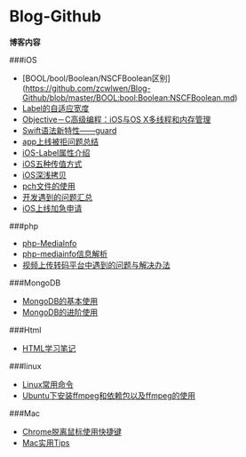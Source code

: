 # Blog-Github
**博客内容**

###iOS
- [BOOL/bool/Boolean/NSCFBoolean区别] (https://github.com/zcwlwen/Blog-Github/blob/master/BOOL:bool:Boolean:NSCFBoolean.md)
- [Label的自适应宽度](https://github.com/zcwlwen/Blog-Github/blob/master/Label%E7%9A%84%E8%87%AA%E9%80%82%E5%BA%94%E5%AE%BD%E5%BA%A6.md)
- [Objective－C高级编程：iOS与OS X多线程和内存管理](https://github.com/zcwlwen/Blog-Github/blob/master/Objective%EF%BC%8DC%E9%AB%98%E7%BA%A7%E7%BC%96%E7%A8%8B%EF%BC%9AiOS%E4%B8%8EOS%20X%E5%A4%9A%E7%BA%BF%E7%A8%8B%E5%92%8C%E5%86%85%E5%AD%98%E7%AE%A1%E7%90%86.md)
- [Swift语法新特性——guard](https://github.com/zcwlwen/Blog-Github/blob/master/Swift%E8%AF%AD%E6%B3%95%E6%96%B0%E7%89%B9%E6%80%A7%E2%80%94%E2%80%94guard.md)
- [app上线被拒问题总结](https://github.com/zcwlwen/Blog-Github/blob/master/app%E4%B8%8A%E7%BA%BF%E8%A2%AB%E6%8B%92%E9%97%AE%E9%A2%98%E6%80%BB%E7%BB%93.md)
- [iOS-Label属性介绍](https://github.com/zcwlwen/Blog-Github/blob/master/iOS-Label%E5%B1%9E%E6%80%A7%E4%BB%8B%E7%BB%8D.md)
- [iOS五种传值方式](https://github.com/zcwlwen/Blog-Github/blob/master/iOS%E4%BA%94%E7%A7%8D%E4%BC%A0%E5%80%BC%E6%96%B9%E5%BC%8F.md)
- [iOS深浅拷贝](https://github.com/zcwlwen/Blog-Github/blob/master/iOS%E6%B7%B1%E6%B5%85%E6%8B%B7%E8%B4%9D.md)
- [pch文件的使用](https://github.com/zcwlwen/Blog-Github/blob/master/pch%E6%96%87%E4%BB%B6%E7%9A%84%E4%BD%BF%E7%94%A8.md)
- [开发遇到的问题汇总](https://github.com/zcwlwen/Blog-Github/blob/master/%E5%BC%80%E5%8F%91%E9%81%87%E5%88%B0%E7%9A%84%E9%97%AE%E9%A2%98%E6%B1%87%E6%80%BB.md)
- [iOS上线加急申请](https://github.com/zcwlwen/Blog-Github/blob/master/iOS%E4%B8%8A%E7%BA%BF%E5%8A%A0%E6%80%A5%E7%94%B3%E8%AF%B7.md)

###php
- [php-MediaInfo](https://github.com/zcwlwen/Blog-Github/blob/master/php-MediaInfo.md)
- [php-mediainfo信息解析](https://github.com/zcwlwen/Blog-Github/blob/master/php-mediainfo%E4%BF%A1%E6%81%AF%E8%A7%A3%E6%9E%90.md)
- [视频上传转码平台中遇到的问题与解决办法](https://github.com/zcwlwen/Blog-Github/blob/master/%E8%A7%86%E9%A2%91%E4%B8%8A%E4%BC%A0%E8%BD%AC%E7%A0%81%E5%B9%B3%E5%8F%B0%E4%B8%AD%E9%81%87%E5%88%B0%E7%9A%84%E9%97%AE%E9%A2%98%E4%B8%8E%E8%A7%A3%E5%86%B3%E5%8A%9E%E6%B3%95.md)

###MongoDB
- [MongoDB的基本使用](https://github.com/zcwlwen/Blog-Github/blob/master/MongoDB%E7%9A%84%E5%9F%BA%E6%9C%AC%E4%BD%BF%E7%94%A8.md)
- [MongoDB的进阶使用](https://github.com/zcwlwen/Blog-Github/blob/master/MongoDB%E7%9A%84%E8%BF%9B%E9%98%B6%E4%BD%BF%E7%94%A8.md)

###Html
- [HTML学习笔记](https://github.com/zcwlwen/Blog-Github/blob/master/HTML%E5%AD%A6%E4%B9%A0%E7%AC%94%E8%AE%B0.md)

###linux
- [Linux常用命令](https://github.com/zcwlwen/Blog-Github/blob/master/Linux%E5%B8%B8%E7%94%A8%E5%91%BD%E4%BB%A4.md)
- [Ubuntu下安装ffmpeg和依赖包以及ffmpeg的使用](https://github.com/zcwlwen/Blog-Github/blob/master/Ubuntu%E4%B8%8B%E5%AE%89%E8%A3%85ffmpeg%E5%92%8C%E4%BE%9D%E8%B5%96%E5%8C%85%E4%BB%A5%E5%8F%8Affmpeg%E7%9A%84%E4%BD%BF%E7%94%A8.md)


###Mac

- [Chrome脱离鼠标使用快捷键](https://github.com/zcwlwen/Blog-Github/blob/master/Chrome%E8%84%B1%E7%A6%BB%E9%BC%A0%E6%A0%87%E4%BD%BF%E7%94%A8%E5%BF%AB%E6%8D%B7%E9%94%AE.md)
- [Mac实用Tips](https://github.com/zcwlwen/Blog-Github/blob/master/Mac%E5%AE%9E%E7%94%A8Tips.md)
